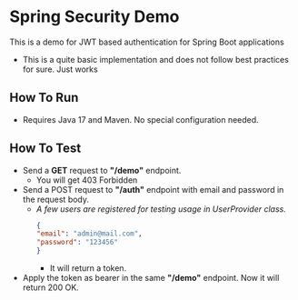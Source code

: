 # Spring Security Demo
This is a demo for JWT based authentication for Spring Boot applications  
 - This is a quite basic implementation and does not follow best practices for sure. Just works

## How To Run
- Requires Java 17 and Maven. No special configuration needed.

## How To Test
- Send a **GET** request to **"/demo"** endpoint.
  - You will get 403 Forbidden
- Send a POST request to **"/auth"** endpoint with email and password in the request body.
  - *A few users are registered for testing usage in UserProvider class.*
      ```json
      {
      "email": "admin@mail.com",
      "password": "123456"
      }
      ```
      - It will return a token.
- Apply the token as bearer in the same **"/demo"** endpoint. Now it will return 200 OK.
